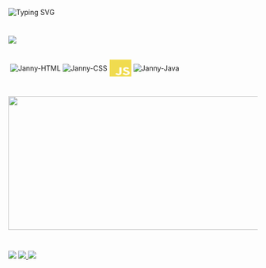 ![Typing SVG](https://readme-typing-svg.herokuapp.com/?color=c8a2c8&size=30&center=true&vCenter=true&width=1000&lines=Olá,+eu+sou+Janny+Raissa+💜!) 
#
<div>
 <img height="150em" src="https://github-readme-stats.vercel.app/api/top-langs/?username=jannyrsc&layout=compact&langs_count=7&bg_color=c8a2c8&title_color=ffffff&text_color=ffffff&area=true&hide_border=true">
</div>
<div style="display: inline_block">
	 <span style="margin-bottom: 50px; display: inline-block;"></span>
         <img align="center" alt="Janny-HTML" height="35" width="45" src="https://cdn.jsdelivr.net/gh/devicons/devicon@latest/icons/html5/html5-original.svg">
         <img align="center" alt="Janny-CSS" height="35" width="45" src="https://cdn.jsdelivr.net/gh/devicons/devicon@latest/icons/css3/css3-original.svg">
	 <img align="center" alt="Janny-Js" height="35" width="45" src="https://raw.githubusercontent.com/devicons/devicon/master/icons/javascript/javascript-plain.svg">
	 <img align="center" alt="Janny-Java" height="40" width="45" src="https://cdn.jsdelivr.net/gh/devicons/devicon@latest/icons/java/java-original.svg">
</div>   

  #
  <img src="https://github-readme-activity-graph.vercel.app/graph?username=Jannyrsc&bg_color=c8a2c8&color=ffffff&line=8451a1&point=ffffff&area=true&hide_border=true" width="8000" height="270">	 
  
#

 <div>
	<a href="https://www.instagram.com/jannyrsc/" target="_blank"><img src="https://img.shields.io/badge/-Instagram-%23E4405F?style=for-the-badge&logo=instagram&logoColor=white" target="_blank"></a>
        <a href= "https://www.linkedin.com/in/janny-cruz-07506a269/" target="_blank"><img src="https://img.shields.io/badge/-LinkedIn-%230077B5?style=for-the-badge&logo=linkedin&logoColor=white" target="_blank">
        <a href = "mailto:jannyraissa15@gmail.com"><img src="https://img.shields.io/badge/-Gmail-%23333?style=for-the-badge&logo=gmail&logoColor=white" target="_blank"></a>
</div>

